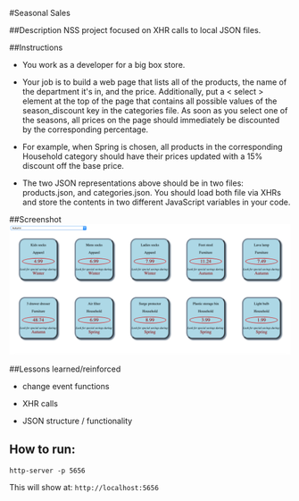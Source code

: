 #Seasonal Sales

##Description 
NSS project focused on XHR calls to local JSON files. 

##Instructions

- You work as a developer for a big box store. 

- Your job is to build a web page that lists all of the products, the name of the department it's in, 
and the price. Additionally, put a < select > element at the top of the page that contains all 
possible values of the season_discount key in the categories file. As soon as you select one of the 
seasons, all prices on the page should immediately be discounted by the corresponding percentage.

- For example, when Spring is chosen, all products in the corresponding Household category should have 
their prices updated with a 15% discount off the base price.

- The two JSON representations above should be in two files: products.json, and categories.json. You 
should load both file via XHRs and store the contents in two different JavaScript variables in your 
code.

##Screenshot 
![Finished product:](https://raw.githubusercontent.com/madduxTim/NSS-Exercises-Seasonal-Sales/sales/screenshot.png)

##Lessons learned/reinforced 

- change event functions 

- XHR calls 

- JSON structure / functionality

## How to run: 
```
http-server -p 5656
```
This will show at: 
`http://localhost:5656
`